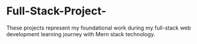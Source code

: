# Full-Stack-Project-
 These projects represent my foundational work during my full-stack web development learning journey with Mern stack technology.
